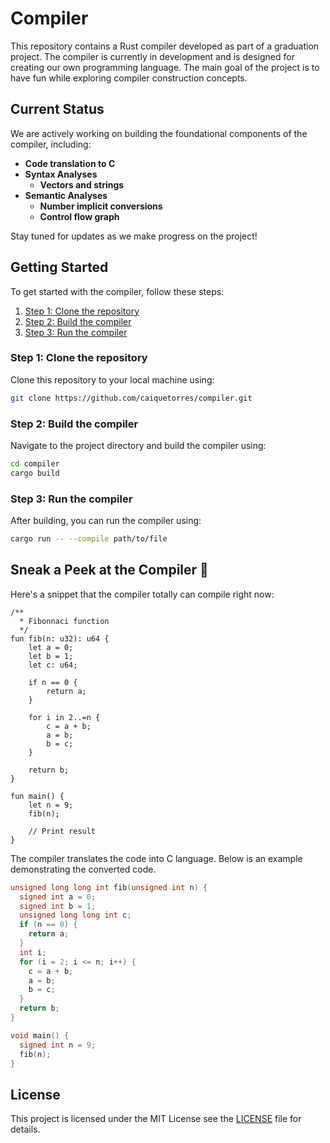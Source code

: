 # Compiler

This repository contains a Rust compiler developed as part of a graduation project. The compiler is currently in development and is designed for creating our own programming language. The main goal of the project is to have fun while exploring compiler construction concepts.

## Current Status

We are actively working on building the foundational components of the compiler, including:

-   **Code translation to C**
-   **Syntax Analyses**
    -   **Vectors and strings**
-   **Semantic Analyses**
    -   **Number implicit conversions**
    -   **Control flow graph**

Stay tuned for updates as we make progress on the project!

## Getting Started

To get started with the compiler, follow these steps:

1. [Step 1: Clone the repository](#step-1-clone-the-repository)
2. [Step 2: Build the compiler](#step-2-build-the-compiler)
3. [Step 3: Run the compiler](#step-3-run-the-compiler)

### Step 1: Clone the repository

Clone this repository to your local machine using:

```bash
git clone https://github.com/caiquetorres/compiler.git
```

### Step 2: Build the compiler

Navigate to the project directory and build the compiler using:

```bash
cd compiler
cargo build
```

### Step 3: Run the compiler

After building, you can run the compiler using:

```bash
cargo run -- --compile path/to/file
```

## Sneak a Peek at the Compiler 🚀

Here's a snippet that the compiler totally can compile right now:

```x
/**
  * Fibonnaci function
  */
fun fib(n: u32): u64 {
    let a = 0;
    let b = 1;
    let c: u64;

    if n == 0 {
        return a;
    }

    for i in 2..=n {
        c = a + b;
        a = b;
        b = c;
    }

    return b;
}

fun main() {
    let n = 9;
    fib(n);

    // Print result
}
```

The compiler translates the code into C language. Below is an example demonstrating the converted code.

```c
unsigned long long int fib(unsigned int n) {
  signed int a = 0;
  signed int b = 1;
  unsigned long long int c;
  if (n == 0) {
    return a;
  }
  int i;
  for (i = 2; i <= n; i++) {
    c = a + b;
    a = b;
    b = c;
  }
  return b;
}

void main() {
  signed int n = 9;
  fib(n);
}
```

## License

This project is licensed under the MIT License see the [LICENSE](LICENSE) file for details.
